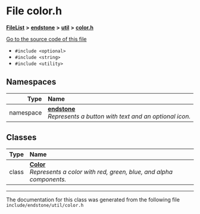 

# File color.h



[**FileList**](files.md) **>** [**endstone**](dir_6cf277b678674f97c7a2b6b3b2447b33.md) **>** [**util**](dir_89b85071337bf933dea6c29b4c6a4410.md) **>** [**color.h**](color_8h.md)

[Go to the source code of this file](color_8h_source.md)



* `#include <optional>`
* `#include <string>`
* `#include <utility>`













## Namespaces

| Type | Name |
| ---: | :--- |
| namespace | [**endstone**](namespaceendstone.md) <br>_Represents a button with text and an optional icon._  |


## Classes

| Type | Name |
| ---: | :--- |
| class | [**Color**](classendstone_1_1Color.md) <br>_Represents a color with red, green, blue, and alpha components._  |



















































------------------------------
The documentation for this class was generated from the following file `include/endstone/util/color.h`

